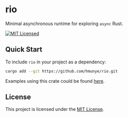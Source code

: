 # rio

Minimal asynchronous runtime for exploring `async` Rust.

[![MIT Licensed](https://img.shields.io/badge/license-MIT-blue.svg)](https://github.com/hmunye/rio/blob/main/LICENSE)

## Quick Start

To include `rio` in your project as a dependency:

```bash
cargo add --git https://github.com/hmunye/rio.git
```

Examples using this crate could be found [here](https://github.com/hmunye/rio/tree/main/examples).

## License

This project is licensed under the [MIT License].

[MIT License]: https://github.com/hmunye/rio/blob/main/LICENSE
